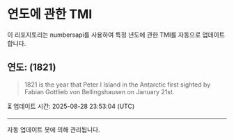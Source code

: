 
# 연도에 관한 TMI

이 리포지토리는 numbersapi를 사용하여 특정 년도에 관한 TMI를 자동으로 업데이트합니다.

## 연도: (1821)
> 1821 is the year that Peter I Island in the Antarctic first sighted by Fabian Gottlieb von Bellingshausen on January 21st.

⏳ 업데이트 시간: 2025-08-28 23:53:04 (UTC)

---
자동 업데이트 봇에 의해 관리됩니다.
